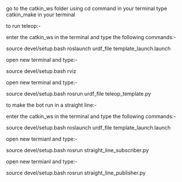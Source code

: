 go to the catkin_ws folder using cd command in your terminal
type catkin_make in your terminal

to run teleop:-

enter the catkin_ws in the terminal and type the following commands:- 

source devel/setup.bash
roslaunch urdf_file template_launch.launch 

open new terminal and type:-

source devel/setup.bash
rviz

open new terminal and type:-

source devel/setup.bash
rosrun urdf_file teleop_template.py



to make the bot run in a straight line:-

enter the catkin_ws in the terminal and type the following commands:- 

source devel/setup.bash
roslaunch urdf_file template_launch.launch 

open new termianl and type:-

source devel/setup.bash
rosrun straight_line_subscriber.py

open new termianl and type:-

source devel/setup.bash
rosrun straight_line_publisher.py
